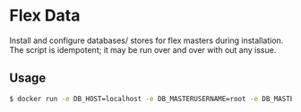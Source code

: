 Flex Data
==

Install and configure databases/ stores for flex masters during installation. The script is idempotent; it may be run over and over with out any issue.

Usage
--

```bash
$ docker run -e DB_HOST=localhost -e DB_MASTERUSERNAME=root -e DB_MASTERPASSWORD=$something -e DB_PASSWORD=$something_else -e CLUSTER_ID=test quay.io/financialtimes/flex-data
```

